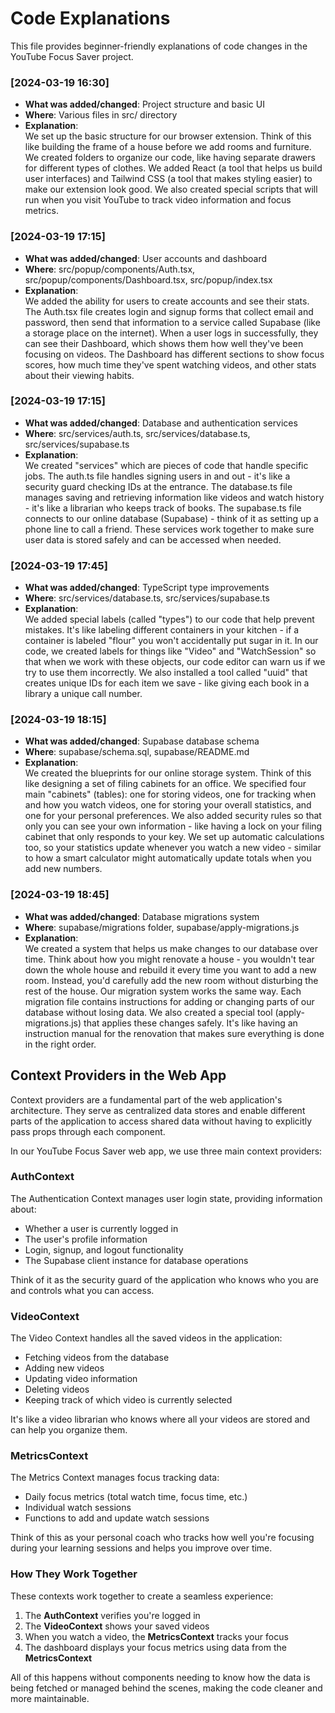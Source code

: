 # Code Explanations
This file provides beginner-friendly explanations of code changes in the YouTube Focus Saver project.

### [2024-03-19 16:30]
- **What was added/changed**: Project structure and basic UI
- **Where**: Various files in src/ directory
- **Explanation**:  
  We set up the basic structure for our browser extension. Think of this like building the frame of a house before we add rooms and furniture. We created folders to organize our code, like having separate drawers for different types of clothes. We added React (a tool that helps us build user interfaces) and Tailwind CSS (a tool that makes styling easier) to make our extension look good. We also created special scripts that will run when you visit YouTube to track video information and focus metrics.

### [2024-03-19 17:15]
- **What was added/changed**: User accounts and dashboard
- **Where**: src/popup/components/Auth.tsx, src/popup/components/Dashboard.tsx, src/popup/index.tsx
- **Explanation**:  
  We added the ability for users to create accounts and see their stats. The Auth.tsx file creates login and signup forms that collect email and password, then send that information to a service called Supabase (like a storage place on the internet). When a user logs in successfully, they can see their Dashboard, which shows them how well they've been focusing on videos. The Dashboard has different sections to show focus scores, how much time they've spent watching videos, and other stats about their viewing habits.

### [2024-03-19 17:15]
- **What was added/changed**: Database and authentication services
- **Where**: src/services/auth.ts, src/services/database.ts, src/services/supabase.ts
- **Explanation**:  
  We created "services" which are pieces of code that handle specific jobs. The auth.ts file handles signing users in and out - it's like a security guard checking IDs at the entrance. The database.ts file manages saving and retrieving information like videos and watch history - it's like a librarian who keeps track of books. The supabase.ts file connects to our online database (Supabase) - think of it as setting up a phone line to call a friend. These services work together to make sure user data is stored safely and can be accessed when needed.

### [2024-03-19 17:45]
- **What was added/changed**: TypeScript type improvements
- **Where**: src/services/database.ts, src/services/supabase.ts
- **Explanation**:  
  We added special labels (called "types") to our code that help prevent mistakes. It's like labeling different containers in your kitchen - if a container is labeled "flour" you won't accidentally put sugar in it. In our code, we created labels for things like "Video" and "WatchSession" so that when we work with these objects, our code editor can warn us if we try to use them incorrectly. We also installed a tool called "uuid" that creates unique IDs for each item we save - like giving each book in a library a unique call number.

### [2024-03-19 18:15]
- **What was added/changed**: Supabase database schema
- **Where**: supabase/schema.sql, supabase/README.md
- **Explanation**:  
  We created the blueprints for our online storage system. Think of this like designing a set of filing cabinets for an office. We specified four main "cabinets" (tables): one for storing videos, one for tracking when and how you watch videos, one for storing your overall statistics, and one for your personal preferences. We also added security rules so that only you can see your own information - like having a lock on your filing cabinet that only responds to your key. We set up automatic calculations too, so your statistics update whenever you watch a new video - similar to how a smart calculator might automatically update totals when you add new numbers.

### [2024-03-19 18:45]
- **What was added/changed**: Database migrations system
- **Where**: supabase/migrations folder, supabase/apply-migrations.js
- **Explanation**:  
  We created a system that helps us make changes to our database over time. Think about how you might renovate a house - you wouldn't tear down the whole house and rebuild it every time you want to add a new room. Instead, you'd carefully add the new room without disturbing the rest of the house. Our migration system works the same way. Each migration file contains instructions for adding or changing parts of our database without losing data. We also created a special tool (apply-migrations.js) that applies these changes safely. It's like having an instruction manual for the renovation that makes sure everything is done in the right order.

## Context Providers in the Web App

Context providers are a fundamental part of the web application's architecture. They serve as centralized data stores and enable different parts of the application to access shared data without having to explicitly pass props through each component.

In our YouTube Focus Saver web app, we use three main context providers:

### AuthContext

The Authentication Context manages user login state, providing information about:

- Whether a user is currently logged in
- The user's profile information
- Login, signup, and logout functionality
- The Supabase client instance for database operations

Think of it as the security guard of the application who knows who you are and controls what you can access.

### VideoContext

The Video Context handles all the saved videos in the application:

- Fetching videos from the database
- Adding new videos
- Updating video information
- Deleting videos
- Keeping track of which video is currently selected

It's like a video librarian who knows where all your videos are stored and can help you organize them.

### MetricsContext

The Metrics Context manages focus tracking data:

- Daily focus metrics (total watch time, focus time, etc.)
- Individual watch sessions
- Functions to add and update watch sessions

Think of this as your personal coach who tracks how well you're focusing during your learning sessions and helps you improve over time.

### How They Work Together

These contexts work together to create a seamless experience:

1. The **AuthContext** verifies you're logged in
2. The **VideoContext** shows your saved videos
3. When you watch a video, the **MetricsContext** tracks your focus
4. The dashboard displays your focus metrics using data from the **MetricsContext**

All of this happens without components needing to know how the data is being fetched or managed behind the scenes, making the code cleaner and more maintainable. 